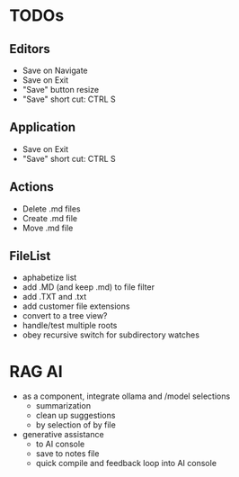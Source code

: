 # TODOs

## Editors
- Save on Navigate
- Save on Exit
- "Save" button resize
- "Save" short cut: CTRL S

## Application
- Save on Exit
- "Save" short cut: CTRL S


## Actions
- Delete .md files
- Create .md file
- Move .md file


## FileList
- aphabetize list
- add .MD (and keep .md) to file filter
- add .TXT and .txt
- add customer file extensions
- convert to a tree view?
- handle/test multiple roots
- obey recursive switch for subdirectory watches


# RAG AI
- as a component, integrate ollama and /model selections
  * summarization
  * clean up suggestions
  * by selection of by file
- generative assistance 
  * to AI console
  * save to notes file
  * quick compile and feedback loop into AI console
